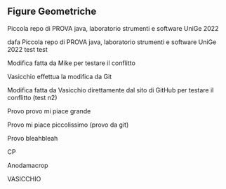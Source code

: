## Figure Geometriche

Piccola repo di PROVA java, laboratorio strumenti e software UniGe 2022 

dafa
Piccola repo di PROVA java, laboratorio strumenti e software UniGe 2022 test test

Modifica fatta da Mike per testare il conflitto

Vasicchio effettua la modifica da Git 


Modifica fatta da Vasicchio direttamente dal sito di GitHub per testare il conflitto (test n2)


Provo provo mi piace grande

Provo mi piace piccolissimo (provo da git)

Provo bleahbleah

CP

Anodamacrop

VASICCHIO
